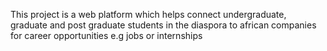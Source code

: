 This project is a web platform which helps connect undergraduate, graduate and post graduate students in the diaspora to african companies for career opportunities e.g jobs or internships

